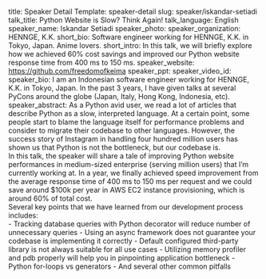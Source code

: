 title: Speaker Detail
Template: speaker-detail
slug: speaker/iskandar-setiadi
talk_title: Python Website is Slow? Think Again!
talk_language: English
speaker_name: Iskandar Setiadi
speaker_photo: 
speaker_organization: HENNGE, K.K.
short_bio: Software engineer working for HENNGE, K.K. in Tokyo, Japan. Anime lovers.
short_intro: In this talk, we will briefly explore how we achieved 60% cost savings and improved our Python website response time from 400 ms to 150 ms.
speaker_website: https://github.com/freedomofkeima
speaker_ppt: 
speaker_video_id: 
speaker_bio: I am an Indonesian software engineer working for HENNGE, K.K. in Tokyo, Japan. In the past 3 years, I have given talks at several PyCons around the globe (Japan, Italy, Hong Kong, Indonesia, etc).
speaker_abstract: As a Python avid user, we read a lot of articles that describe Python as a slow, interpreted language. At a certain point, some people start to blame the language itself for performance problems and consider to migrate their codebase to other languages. However, the success story of Instagram in handling four hundred million users has shown us that Python is not the bottleneck, but our codebase is.
    <br>In this talk, the speaker will share a tale of improving Python website performances in medium-sized enterprise (serving million users) that I’m currently working at. In a year, we finally achieved speed improvement from the average response time of 400 ms to 150 ms per request and we could save around $100k per year in AWS EC2 instance provisioning, which is around 60% of total cost.
    <br>Several key points that we have learned from our development process includes:<br>
    - Tracking database queries with Python decorator will reduce number of unnecessary queries
    - Using an async framework does not guarantee your codebase is implementing it correctly
    - Default configured third-party library is not always suitable for all use cases
    - Utilizing memory profiler and pdb properly will help you in pinpointing application bottleneck
    - Python for-loops vs generators
    - And several other common pitfalls
